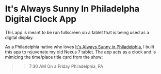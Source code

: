 # It's Always Sunny In Philadelpha Digital Clock App

This app is meant to be run fullscreen on a tablet that is being used as 
a digital display. 

As a Philadelphia native who loves [It's Always Sunny in 
Philadelphia](https://en.wikipedia.org/wiki/It%27s_Always_Sunny_in_Philadelphia), 
I built this app to rejuvenate my old Nexus 7 tablet. The app acts as 
a clock and is mimicing the time/place title card from the show:
> > 7:30 AM
> > On a Friday
> > Philadelphia, PA
